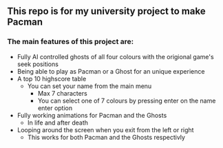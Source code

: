 ## This repo is for my university project to make Pacman

### The main features of this project are:
- Fully AI controlled ghosts of all four colours with the origional game's seek positions
- Being able to play as Pacman or a Ghost for an unique experience
- A top 10 highscore table
  - You can set your name from the main menu
    - Max 7 characters
    - You can select one of 7 colours by pressing enter on the name enter option
- Fully working animations for Pacman and the Ghosts
  - In life and after death
- Looping around the screen when you exit from the left or right
  - This works for both Pacman and the Ghosts respectivly
